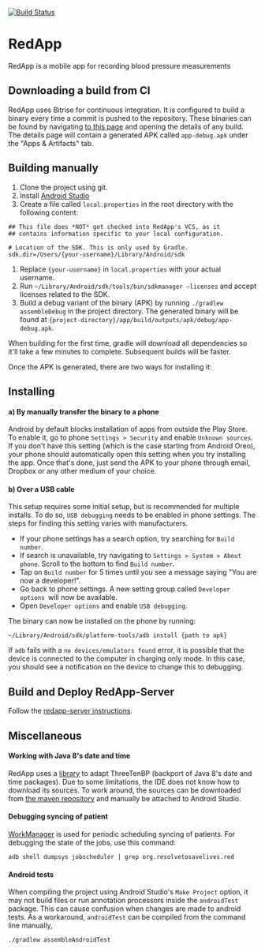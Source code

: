 [![Build Status](https://www.bitrise.io/app/db9b195f645cfed7/status.svg?token=0UVLxgCzsz75d21FUnkfhg&branch=master)](https://www.bitrise.io/app/db9b195f645cfed7)

# RedApp

RedApp is a mobile app for recording blood pressure measurements

## Downloading a build from CI

RedApp uses Bitrise for continuous integration. It is configured to build a binary every time a commit is pushed to the repository. These binaries can be found by navigating [to this page](https://www.bitrise.io/app/db9b195f645cfed7#/builds_) and opening the details of any build. The details page will contain a generated APK called `app-debug.apk` under the "Apps & Artifacts" tab.

## Building manually

1. Clone the project using git.
2. Install [Android Studio](https://developer.android.com/studio/install#mac)
3. Create a file called `local.properties` in the root directory with the following content:

```
## This file does *NOT* get checked into RedApp's VCS, as it
## contains information specific to your local configuration.

# Location of the SDK. This is only used by Gradle.
sdk.dir=/Users/{your-username}/Library/Android/sdk
```

1. Replace `{your-username}` in `local.properties` with your actual username.
2. Run `~/Library/Android/sdk/tools/bin/sdkmanager —licenses` and accept licenses related to the SDK.
3. Build a debug variant of the binary (APK) by running `./gradlew assembleDebug` in the project directory. The generated binary will be found at `{project-directory}/app/build/outputs/apk/debug/app-debug.apk`.

When building for the first time, gradle will download all dependencies so it'll take a few minutes to complete. Subsequent builds will be faster.

Once the APK is generated, there are two ways for installing it:

## Installing

#### a) By manually transfer the binary to a phone

Android by default blocks installation of apps from outside the Play Store. To enable it, go to phone `Settings > Security` and enable `Unknown sources`. If you don't have this setting (which is the case starting from Android Oreo), your phone should automatically open this setting when you try installing the app. Once that's done, just send the APK to your phone through email, Dropbox or any other medium of your choice.

#### b) Over a USB cable

This setup requires some initial setup, but is recommended for multiple installs. To do so, `USB debugging` needs to be enabled in phone settings. The steps for finding this setting varies with manufacturers.

- If your phone settings has a search option, try searching for `Build number`.
- If search is unavailable, try navigating to `Settings > System > About phone`. Scroll to the bottom to find `Build number`.
- Tap on `Build number` for 5 times until you see a message saying "You are now a developer!".
- Go back to phone settings. A new setting group called  `Developer options `will now be available.
- Open `Developer options` and enable `USB debugging`.

The binary can now be installed on the phone by running:

```
~/Library/Android/sdk/platform-tools/adb install {path to apk}
```

If `adb` fails with a `no devices/emulators found` error, it is possible that the device is connected to the computer in charging only mode. In this case, you should see a notification on the device to change this to debugging.

## Build and Deploy RedApp-Server

Follow the [redapp-server instructions](https://github.com/resolvetosavelives/redapp-server/blob/master/README.md).

## Miscellaneous

#### Working with Java 8's date and time

RedApp uses a [library](https://github.com/gabrielittner/lazythreetenbp) to adapt ThreeTenBP (backport of Java 8's date and time packages). Due to some limitations, the IDE does not know how to download its sources. To work around, the sources can be downloaded from [the maven repository](http://search.maven.org/#search%7Cga%7C1%7Cthreetenbp) and manually be attached to Android Studio.

#### Debugging syncing of patient

[WorkManager](https://developer.android.com/topic/libraries/architecture/workmanager) is used for periodic scheduling syncing of patients. For debugging the state of the jobs, use this command:

```
adb shell dumpsys jobscheduler | grep org.resolvetosavelives.red
```

#### Android tests

When compiling the project using Android Studio's `Make Project` option, it may not build files or run annotation processors inside the `androidTest` package. This can cause confusion when changes are made to android tests. As a workaround, `androidTest` can be compiled from the command line manually,


```
./gradlew assembleAndroidTest
```
